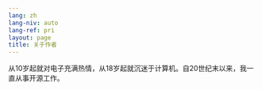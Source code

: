 ```yaml
---
lang: zh
lang-niv: auto
lang-ref: pri
layout: page
title: 关于作者
---
```


从10岁起就对电子充满热情，从18岁起就沉迷于计算机。自20世纪末以来，我一直从事开源工作。


